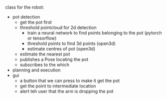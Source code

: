 class for the robot:
- pot detection
	- get the pot first
	- threshold pointcloud for 2d detection
		- train a neural network to find points belonging to the pot (pytorch or tensorflow)
		- threshold points to find 3d points (open3d)
		- estimate centres of pot (open3d)
	- estimate the nearest pot
	- publishes a Pose locating the pot
	- subscribes to the which 
- planning and execution
- gui
	- a button that we can press to make it get the pot
	- get the point to intermediate location
	- alert teh user that the arm is dropping the pot